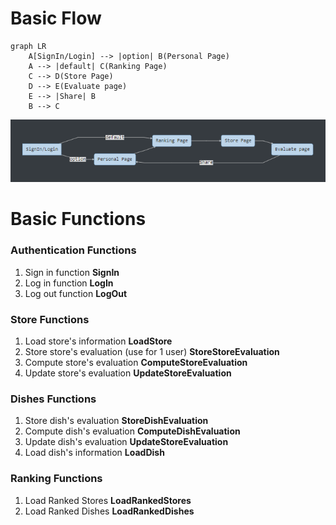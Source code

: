 # Basic Flow

```mermaid
graph LR
	A[SignIn/Login] --> |option| B(Personal Page)
	A --> |default| C(Ranking Page)
	C --> D(Store Page)
	D --> E(Evaluate page)
	E --> |Share| B
	B --> C
```

![image-20191104113606360](https://raw.githubusercontent.com/GourmetHunter/gourmethunter/master/document/image-20191104113606360.png)

# Basic Functions

### Authentication Functions

1. Sign in function **SignIn**
2. Log in function **LogIn**
3. Log out function **LogOut**

### Store Functions

1. Load store's information **LoadStore**
2. Store store's evaluation (use for 1 user) **StoreStoreEvaluation**
3. Compute store's evaluation **ComputeStoreEvaluation**
4. Update store's evaluation **UpdateStoreEvaluation**

### Dishes Functions

1. Store dish's evaluation **StoreDishEvaluation**
2. Compute dish's evaluation **ComputeDishEvaluation**
3. Update dish's evaluation **UpdateStoreEvaluation**
4. Load dish's information **LoadDish**

### Ranking Functions

1. Load Ranked Stores **LoadRankedStores**
2. Load Ranked Dishes **LoadRankedDishes**
